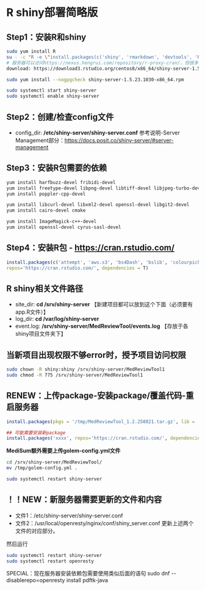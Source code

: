 # R shiny部署简略版

## Step1：安装R和shiny
```bash
sudo yum install R
su - -c "R -e \"install.packages(c('shiny', 'rmarkdown', 'devtools', 'RJDBC'), repos='https://nexus.hengrui.com/repository/r-proxy-cran/')\""
# 服务器可以访问https://nexus.hengrui.com/repository/r-proxy-cran/，但很多包没有最新版本，推荐使用https://cran.rstudio.com/
download: https://download3.rstudio.org/centos8/x86_64/shiny-server-1.5.23.1030-x86_64.rpm

sudo yum install --nogpgcheck shiny-server-1.5.23.1030-x86_64.rpm

sudo systemctl start shiny-server
sudo systemctl enable shiny-server
```

## Step2：创建/检查config文件
* config_dir: **/etc/shiny-server/shiny-server.conf**
参考说明-Server Management部分：https://docs.posit.co/shiny-server/#server-management

## Step3：安装R包需要的依赖
```bash
yum install harfbuzz-devel fribidi-devel
yum install freetype-devel libpng-devel libtiff-devel libjpeg-turbo-devel
yum install poppler-cpp-devel

yum install libcurl-devel libxml2-devel openssl-devel libgit2-devel 
yum install cairo-devel cmake

yum install ImageMagick-c++-devel
yum install openssl-devel cyrus-sasl-devel
```

## Step4：安装R包 - https://cran.rstudio.com/
```r
install.packages(c('attempt', 'aws.s3', 'bs4Dash', 'bslib', 'colourpicker', 'config', 'cowplot', 'data.table', 'digest', 'dplyr', 'DT', 'flextable', 'formatters', 'ggnewscale', 'ggplot2', 'ggpubr', 'ggsci', 'golem', 'Hmisc', 'htmltools', 'httr', 'IDEAFilter', 'labelled', 'lubridate', 'magick', 'openxlsx', 'patchwork', 'pkgload', 'plyr', 'purrr', 'r2rtf', 'readr', 'readxl', 'rjson', 'RSQLite', 'rtables', 'shinipsum', 'shiny', 'shinyalert', 'shinycssloaders', 'shinydisconnect', 'shinyEventLogger', 'shinyFiles', 'shinyglide', 'shinyjs', 'shinyWidgets', 'stringr', 'survminer', 'svglite', 'tern', 'tidyr', 'Tplyr', 'xml2', 'magick', 'shinyEventLogger'), 
repos='https://cran.rstudio.com/', dependencies = T)
```

## R shiny相关文件路径
* site_dir: **cd /srv/shiny-server** 【新建项目都可以放到这个下面（必须要有app.R文件）】
* log_dir: **cd /var/log/shiny-server**
* event.log: **/srv/shiny-server/MedReviewTool/events.log** 【存放于各shiny项目文件夹下】

## 当新项目出现权限不够error时，授予项目访问权限
```bash
sudo chown -R shiny:shiny /srv/shiny-server/MedReviewTool1
sudo chmod -R 775 /srv/shiny-server/MedReviewTool1
```

## RENEW：上传package-安装package/覆盖代码-重启服务器
```r
install.packages(pkgs = '/tmp/MedReviewTool_1.2.250821.tar.gz', lib = .libPaths()[length(.libPaths())], repos = NULL, dependencies = T)

## 可能需要安装新package
install.packages('xxxx', repos='https://cran.rstudio.com/', dependencies = T)
```

**MediSum额外需要上传golem-config.yml文件**
```bash
cd /srv/shiny-server/MedReviewTool/
mv /tmp/golem-config.yml .
```

```bash
sudo systemctl restart shiny-server
```


## ！！NEW：新服务器需要更新的文件和内容

* 文件1：/etc/shiny-server/shiny-server.conf
* 文件2：/usr/local/openresty/nginx/conf/shiny_server.conf
更新上述两个文件的对应部分。

然后运行
```bash
sudo systemctl restart shiny-server
sudo systemctl restart openresty
```

SPECIAL：现在服务器安装依赖包需要使用类似后面的语句 sudo dnf --disablerepo=openresty install pdftk-java